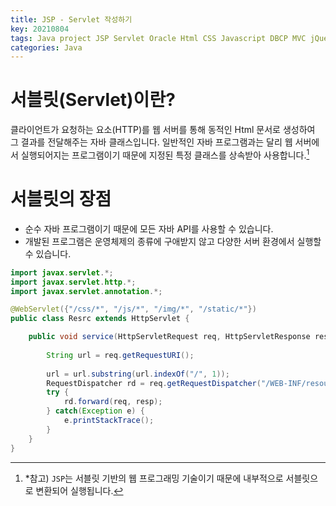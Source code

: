 ```yaml
---
title: JSP - Servlet 작성하기
key: 20210804
tags: Java project JSP Servlet Oracle Html CSS Javascript DBCP MVC jQuery Eclipse
categories: Java
---
```


# 서블릿(Servlet)이란?

클라이언트가 요청하는 요소(HTTP)를 웹 서버를 통해 동적인 Html 문서로 생성하여 그 결과를 전달해주는 자바 클래스입니다. 일반적인 자바 프로그램과는 달리 웹 서버에서 실행되어지는 프로그램이기 때문에 지정된 특정 클래스를 상속받아 사용합니다.[^1]  

[^1]: *참고) `JSP`는 서블릿 기반의 웹 프로그래밍 기술이기 때문에 내부적으로 서블릿으로 변환되어 실행됩니다.  

# 서블릿의 장점

* 순수 자바 프로그램이기 때문에 모든 자바 API를 사용할 수 있습니다.  
* 개발된 프로그램은 운영체제의 종류에 구애받지 않고 다양한 서버 환경에서 실행할 수 있습니다.  


~~~java
import javax.servlet.*;
import javax.servlet.http.*;
import javax.servlet.annotation.*;

@WebServlet({"/css/*", "/js/*", "/img/*", "/static/*"})
public class Resrc extends HttpServlet {

	public void service(HttpServletRequest req, HttpServletResponse resp) {
		
		String url = req.getRequestURI(); 
						
		url = url.substring(url.indexOf("/", 1));	
		RequestDispatcher rd = req.getRequestDispatcher("/WEB-INF/resources" + url);
		try {
			rd.forward(req, resp);
		} catch(Exception e) {
			e.printStackTrace();
		}		
	}
}
~~~